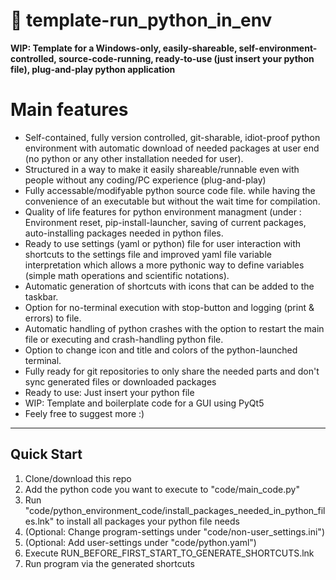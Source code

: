 # 🐍 template-run_python_in_env

**WIP: Template for a Windows-only, easily-shareable, self-environment-controlled, source-code-running, ready-to-use (just insert your python file), plug-and-play python application** 

# Main features

- Self-contained, fully version controlled, git-sharable, idiot-proof python environment with automatic download of needed packages at user end (no python or any other installation needed for user).
- Structured in a way to make it easily shareable/runnable even with people without any coding/PC experience (plug-and-play)
- Fully accessable/modifyable python source code file. while having the convenience of an executable but without the wait time for compilation.
- Quality of life features for python environment managment (under : Environment reset, pip-install-launcher, saving of current packages, auto-installing packages needed in python files.
- Ready to use settings (yaml or python) file for user interaction with shortcuts to the settings file and improved yaml file variable interpretation which allows a more pythonic way to define variables (simple math operations and scientific notations).
- Automatic generation of shortcuts with icons that can be added to the taskbar.
- Option for no-terminal execution with stop-button and logging (print & errors) to file.
- Automatic handling of python crashes with the option to restart the main file or executing and crash-handling python file.
- Option to change icon and title and colors of the python-launched terminal.
- Fully ready for git repositories to only share the needed parts and don't sync generated files or downloaded packages
- Ready to use: Just insert your python file
- WIP: Template and boilerplate code for a GUI using PyQt5
- Feely free to suggest more :)

---

## Quick Start

1. Clone/download this repo
2. Add the python code you want to execute to "code/main_code.py"
3. Run "code/python_environment_code/install_packages_needed_in_python_files.lnk" to install all packages your python file needs
4. (Optional: Change program-settings under "code/non-user_settings.ini")
5. (Optional: Add user-settings under "code/python.yaml")
6. Execute RUN_BEFORE_FIRST_START_TO_GENERATE_SHORTCUTS.lnk
7. Run program via the generated shortcuts 
